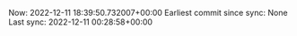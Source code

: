 Now: 2022-12-11 18:39:50.732007+00:00 Earliest commit since sync: None Last sync: 2022-12-11 00:28:58+00:00
